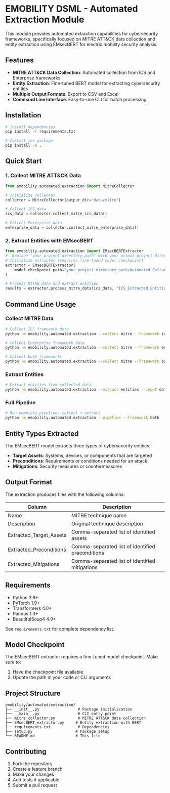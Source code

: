 # EMOBILITY DSML - Automated Extraction Module

This module provides automated extraction capabilities for cybersecurity frameworks, specifically focused on MITRE ATT&CK data collection and entity extraction using EMsecBERT for electric mobility security analysis.

## Features

- **MITRE ATT&CK Data Collection**: Automated collection from ICS and Enterprise frameworks
- **Entity Extraction**: Fine-tuned BERT model for extracting cybersecurity entities
- **Multiple Output Formats**: Export to CSV and Excel
- **Command Line Interface**: Easy-to-use CLI for batch processing

## Installation

```bash
# Install dependencies
pip install -r requirements.txt

# Install the package
pip install -e .
```

## Quick Start

### 1. Collect MITRE ATT&CK Data

```python
from emobility.automated.extraction import MitreCollector

# Initialize collector
collector = MitreCollector(output_dir="data/mitre")

# Collect ICS data
ics_data = collector.collect_mitre_ics_data()

# Collect Enterprise data
enterprise_data = collector.collect_mitre_enterprise_data()
```

### 2. Extract Entities with EMsecBERT

```python
from emobility.automated.extraction import EMsecBERTExtractor
#  Replace "your_project_directory_path" with your actual project directory path          
# Initialize extractor (requires fine-tuned model checkpoint)
extractor = EMsecBERTExtractor(
    model_checkpoint_path="your_project_directory_path/Automated_Extraction/model/CySecBert_crf_checkpoint.pt"
)

# Process MITRE data and extract entities
results = extractor.process_mitre_data(ics_data, "ICS_Extracted_Entities")
```

## Command Line Usage

### Collect MITRE Data

```bash
# Collect ICS framework data
python -m emobility.automated.extraction --collect mitre --framework ics

# Collect Enterprise framework data
python -m emobility.automated.extraction --collect mitre --framework enterprise

# Collect both frameworks
python -m emobility.automated.extraction --collect mitre --framework both
```

### Extract Entities

```bash
# Extract entities from collected data
python -m emobility.automated.extraction --extract entities --input data/mitre_data.csv
```

### Full Pipeline

```bash
# Run complete pipeline: collect + extract
python -m emobility.automated.extraction --pipeline --framework both
```

## Entity Types Extracted

The EMsecBERT model extracts three types of cybersecurity entities:

- **Target Assets**: Systems, devices, or components that are targeted
- **Preconditions**: Requirements or conditions needed for an attack
- **Mitigations**: Security measures or countermeasures

## Output Format

The extraction produces files with the following columns:

| Column | Description |
|--------|-------------|
| Name | MITRE technique name |
| Description | Original technique description |
| Extracted_Target_Assets | Comma-separated list of identified assets |
| Extracted_Preconditions | Comma-separated list of identified preconditions |
| Extracted_Mitigations | Comma-separated list of identified mitigations |

## Requirements

- Python 3.8+
- PyTorch 1.9+
- Transformers 4.0+
- Pandas 1.3+
- BeautifulSoup4 4.9+

See `requirements.txt` for complete dependency list.

## Model Checkpoint

The EMsecBERT extractor requires a fine-tuned model checkpoint. Make sure to:

1. Have the checkpoint file available
2. Update the path in your code or CLI arguments

## Project Structure

```
emobility/automated/extraction/
├── __init__.py                 # Package initialization
├── __main__.py                 # CLI entry point
├── mitre_collector.py          # MITRE ATT&CK data collection
├── EMsecBERT_extractor.py     # Entity extraction with BERT
├── requirements.txt            # Dependencies
├── setup.py                   # Package setup
└── README.md                  # This file
```

## Contributing

1. Fork the repository
2. Create a feature branch
3. Make your changes
4. Add tests if applicable
5. Submit a pull request

